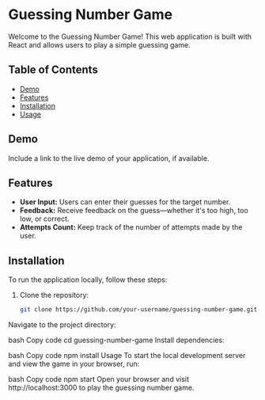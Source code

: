 # Guessing Number Game

Welcome to the Guessing Number Game! This web application is built with React and allows users to play a simple guessing game.

## Table of Contents

- [Demo](#demo)
- [Features](#features)
- [Installation](#installation)
- [Usage](#usage)

## Demo

Include a link to the live demo of your application, if available.

## Features

- **User Input:** Users can enter their guesses for the target number.
- **Feedback:** Receive feedback on the guess—whether it's too high, too low, or correct.
- **Attempts Count:** Keep track of the number of attempts made by the user.

## Installation

To run the application locally, follow these steps:

1. Clone the repository:

   ```bash
   git clone https://github.com/your-username/guessing-number-game.git
Navigate to the project directory:

bash
Copy code
cd guessing-number-game
Install dependencies:

bash
Copy code
npm install
Usage
To start the local development server and view the game in your browser, run:

bash
Copy code
npm start
Open your browser and visit http://localhost:3000 to play the guessing number game.

